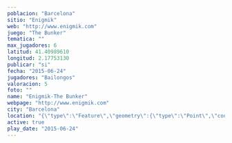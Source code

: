 ```yaml
---
poblacion: "Barcelona"
sitio: "Enigmik"
web: "http://www.enigmik.com"
juego: "The Bunker"
tematica: ""
max_jugadores: 6
latitud: 41.40989610
longitud: 2.17753130
publicar: "si"
fecha: "2015-06-24"
jugadores: "Bailongos"
valoracion: 5
foto: ""
name: "Enigmik-The Bunker"
webpage: "http://www.enigmik.com"
city: "Barcelona"
location: "{\"type\":\"Feature\",\"geometry\":{\"type\":\"Point\",\"coordinates\":[\"41,40989610\",\"2,17753130\"]}}"
active: true
play_date: "2015-06-24"
---
```

